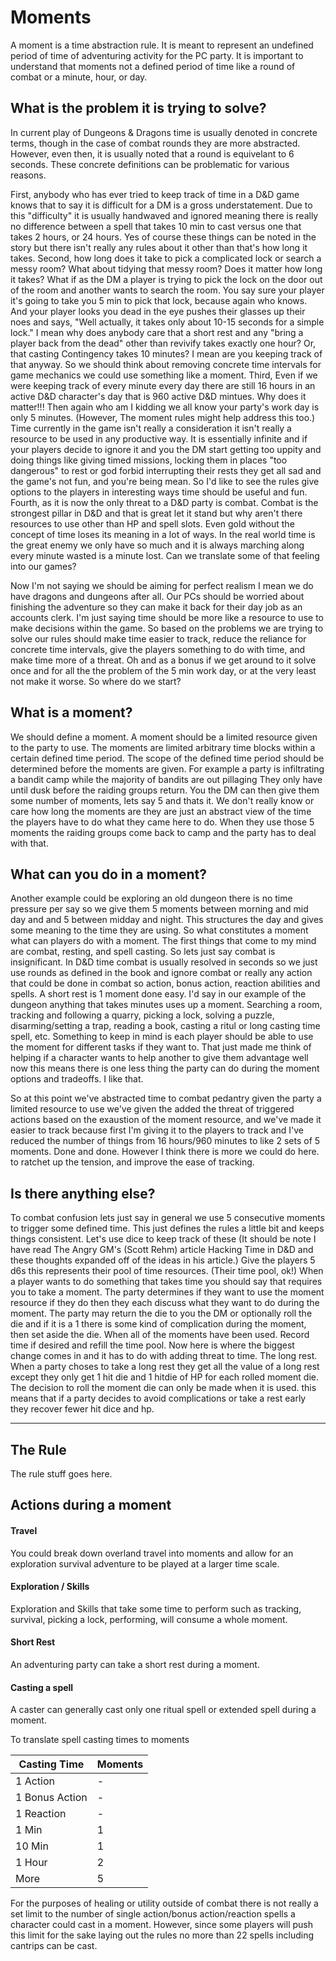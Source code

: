 # Moments

A moment is a time abstraction rule. It is meant to represent an undefined period of time of adventuring activity for the PC party. It is important to understand that moments not a defined period of time like a round of combat or a minute, hour, or day.

## What is the problem it is trying to solve?

In current play of Dungeons & Dragons time is usually denoted in concrete terms, though in the case of combat rounds they are more abstracted. However, even then, it is usually noted that a round is equivelant to 6 seconds. These concrete definitions can be problematic for various reasons. 

First, anybody who has ever tried to keep track of time in a D&D game knows that to say it is difficult for a DM is a gross understatement. Due to this "difficulty" it is usually handwaved and ignored meaning there is really no difference between a spell that takes 10 min to cast versus one that takes 2 hours, or 24 hours. Yes of course these things can be noted in the story but there isn't really any rules about it other than that's how long it takes. 
Second, how long does it take to pick a complicated lock or search a messy room? What about tidying that messy room? Does it matter how long it takes? What if as the DM a player is trying to pick the lock on the door out of the room and another wants to search the room. You say sure your player it's going to take you 5 min to pick that lock, because again who knows. And your player looks you dead in the eye pushes their glasses up their noes and says, "Well actually, it takes only about 10-15 seconds for a simple lock." I mean why does anybody care that a short rest and any "bring a player back from the dead" other than revivify takes exactly one hour? Or, that casting Contingency takes 10 minutes? I mean are you keeping track of that anyway. So we should think about removing concrete time intervals for game mechanics we could use something like a moment.
Third, Even if we were keeping track of every minute every day there are still 16 hours in an active D&D character's day that is 960 active D&D mintues. Why does it matter!!! Then again who am I kidding we all know your party's work day is only 5 minutes. (However, The moment rules might help address this too.) Time currently in the game isn't really a consideration it isn't really a resource to be used in any productive way. It is essentially infinite and if your players decide to ignore it and you the DM start getting too uppity and doing things like giving timed missions, locking them in places "too dangerous" to rest or god forbid interrupting their rests they get all sad and the game's not fun, and you're being mean. So I'd like to see the rules give options to the players in interesting ways time should be useful and fun.
Fourth, as it is now the only threat to a D&D party is combat. Combat is the strongest pillar in D&D and that is great let it stand but why aren't there resources to use other than HP and spell slots. Even gold without the concept of time loses its meaning in a lot of ways. In the real world time is the great enemy we only have so much and it is always marching along every minute wasted is a minute lost. Can we translate some of that feeling into our games?

Now I'm not saying we should be aiming for perfect realism I mean we do have dragons and dungeons after all. Our PCs should be worried about finishing the adventure so they can make it back for their day job as an accounts clerk. I'm just saying time should be more like a resource to use to make decisions within the game. So based on the problems we are trying to solve our rules should make time easier to track, reduce the reliance for concrete time intervals, give the players something to do with time, and make time more of a threat. Oh and as a bonus if we get around to it solve once and for all the the problem of the 5 min work day, or at the very least not make it worse. So where do we start?

## What is a moment?

We should define a moment. A moment should be a limited resource given to the party to use. The moments are limited arbitrary time blocks within a certain defined time period. The scope of the defined time period should be determined before the moments are given. For example a party is infiltrating a bandit camp while the majority of bandits are out pillaging They only have until dusk before the raiding groups return. You the DM can then give them some number of moments, lets say 5 and thats it. We don't really know or care how long the moments are they are just an abstract view of the time the players have to do what they came here to do. When they use those 5 moments the raiding groups come back to camp and the party has to deal with that. 

## What can you do in a moment?

Another example could be exploring an old dungeon there is no time pressure per say so we give them 5 moments between morning and mid day and and 5 between midday and night. This structures the day and gives some meaning to the time they are using. So what constitutes a moment what can players do with a moment. The first things that come to my mind are combat, resting, and spell casting. So lets just say combat is insignificant. In D&D time combat is usually resolved in seconds so we just use rounds as defined in the book and ignore combat or really any action that could be done in combat so action, bonus action, reaction abilities and spells. A short rest is 1 moment done easy. I'd say in our example of the dungeon anything that takes minutes uses up a moment. Searching a room, tracking and following a quarry, picking a lock, solving a puzzle, disarming/setting a trap, reading a book, casting a ritul or long casting time spell, etc. Something to keep in mind is each player should be able to use the moment for different tasks if they want to. That just made me think of helping if a character wants to help another to give them advantage well now this means there is one less thing the party can do during the moment options and tradeoffs. I like that.

So at this point we've abstracted time to combat pedantry given the party a limited resource to use we've given the added the threat of triggered actions based on the exaustion of the moment resource, and we've made it easier to track because first I'm giving it to the players to track and I've reduced the number of things from 16 hours/960 minutes to like 2 sets of 5 moments. Done and done. However I think there is more we could do here. to ratchet up the tension, and improve the ease of tracking. 

## Is there anything else?

To combat confusion lets just say in general we use 5 consecutive moments to trigger some defined time. This just defines the rules a little bit and keeps things consistent. Let's use dice to keep track of these (It should be note I have read The Angry GM's (Scott Rehm) article Hacking Time in D&D and these thoughts expanded off of the ideas in his article.) Give the players 5 d6s this represents their pool of time resources. (Their time pool, ok!) When a player wants to do something that takes time you should say that requires you to take a moment. The party determines if they want to use the moment resource if they do then they each discuss what they want to do during the moment. The party may return the die to you the DM or optionally roll the die and if it is a 1 there is some kind of complication during the moment, then set aside the die. When all of the moments have been used. Record time if desired and refill the time pool. Now here is where the biggest change comes in and it has to do with adding threat to time. The long rest. When a party choses to take a long rest they get all the value of a long rest except they only get 1 hit die and 1 hitdie of HP for each rolled moment die. The decision to roll the moment die can only be made when it is used. this means that if a party decides to avoid complications or take a rest early they recover fewer hit dice and hp.

---

## The Rule

The rule stuff goes here.
 
## Actions during a moment

#### Travel
You could break down overland travel into moments and allow for an exploration survival adventure to be played at a larger time scale. 

#### Exploration / Skills
Exploration and Skills that take some time to perform such as tracking, survival, picking a lock, performing, will consume a whole moment. 

#### Short Rest
An adventuring party can take a short rest during a moment. 

#### Casting a spell
A caster can generally cast only one ritual spell or extended spell during a moment. 

To translate spell casting times to moments

Casting Time | Moments
-------------|-----------
1 Action | -
1 Bonus Action | -
1 Reaction | -
1 Min | 1
10 Min | 1
1 Hour | 2 
More | 5

For the purposes of healing or utility outside of combat there is not really a set limit to the number of single action/bonus action/reaction spells a character could cast in a moment. However, since some players will push this limit for the sake laying out the rules no more than 22 spells including cantrips can be cast. 
 
